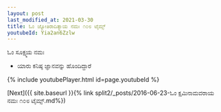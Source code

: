 ```yaml
---
layout: post
last_modified_at: 2021-03-30
title: ಓಂ ಜ್ಯೋತಿರಾದಿತ್ಯಾಯ ನಮಃ ೧೦೮ ಟೈಮ್ಸ್
youtubeId: Yia2an6Zzlw
---
```

 
 
 ಓಂ ಸೂಕ್ಷ್ಮಯ ನಮಃ  
 
 -  ಯಾರು ಕನಿಷ್ಠ ಜ್ಞಾನವನ್ನು ಹೊಂದಿದ್ದಾರೆ 
 
  
 
  
 
 
 
 
 
 


{% include youtubePlayer.html id=page.youtubeId %}
 
[Next]({{ site.baseurl }}{% link  split2/_posts/2016-06-23-ಓಂ ಕ್ಷಮಿನಾಮವರಾಯ ನಮಃ ೧೦೮ ಟೈಮ್ಸ್.md%})
 
